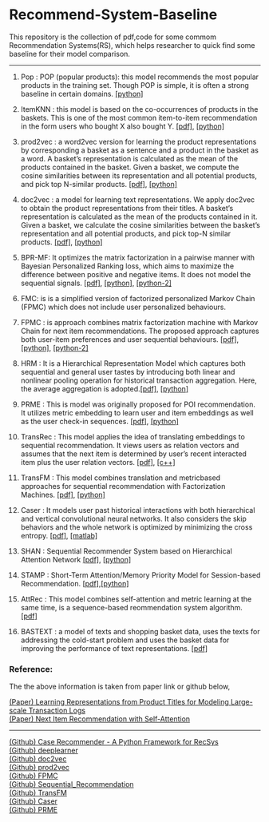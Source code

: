 # Recommend-System-Baseline

This repository is the collection of pdf,code for some commom Recommendation Systems(RS), which helps researcher to quick find some baseline for their model comparison.

---

1. Pop : POP (popular products): this model recommends the most popular products in the training set. Though POP is simple, it is often a strong baseline in certain domains. [[python]](https://github.com/chenghu17/Sequential_Recommendation)

2. ItemKNN : this model is based on the co-occurrences of products in the baskets. This is one of the most common item-to-item recommendation in the form users who bought X also bought Y. [[pdf]](https://dl.acm.org/citation.cfm?id=372071), [[python]](https://github.com/caserec/CaseRecommender)

3. prod2vec : a word2vec version for learning the product representations by corresponding a basket as a sentence and a product in the basket as a word. A basket’s representation is calculated as the mean of the products contained in the basket. Given a basket, we compute the cosine similarities between its representation and all potential products, and pick top N-similar products. [[pdf]](https://astro.temple.edu/~tuc17157/pdfs/grbovic2015kddB.pdf), [[python]](https://github.com/lecheng/deeplearner)

4. doc2vec : a model for learning text representations. We apply doc2vec to obtain the product
representations from their titles. A basket’s representation is calculated as the mean of the products contained in it. Given a basket, we calculate the cosine similarities between the basket’s representation and all potential products, and pick top-N similar products. [[pdf]](https://arxiv.org/abs/1405.4053), [[python]](https://github.com/jhlau/doc2vec)

5. BPR-MF:  It optimizes the matrix factorization in a pairwise manner with Bayesian Personalized Ranking loss, which aims to maximize the difference between positive and negative items. It does not model the sequential signals. [[pdf]](https://arxiv.org/pdf/1205.2618.pdf), [[python]](https://github.com/caserec/CaseRecommender), [[python-2]](https://github.com/chenghu17/Sequential_Recommendation)

6. FMC: is is a simplified version of factorized personalized Markov Chain (FPMC) which does not include user personalized behaviours.

7. FPMC : is approach combines matrix factorization machine with Markov Chain for next item recommendations. The proposed approach captures both user-item preferences and user sequential behaviours. [[pdf]](https://www.ismll.uni-hildesheim.de/pub/pdfs/RendleFreudenthaler2010-FPMC.pdf), [[python]](https://github.com/flaviovdf/fpmc), [[python-2]](https://github.com/chenghu17/Sequential_Recommendation)

8. HRM : It is a Hierarchical Representation Model which captures both sequential and general user tastes by introducing both linear and nonlinear pooling operation for historical transaction aggregation. Here, the average aggregation is adopted.[[pdf]](http://www.bigdatalab.ac.cn/~junxu/publications/SIGIR2015_NextBasketRec.pdf), [[python]](https://github.com/chenghu17/Sequential_Recommendation)

9. PRME : This is model was originally proposed for POI recommendation. It utilizes metric embedding to learn user and item embeddings as well as the user check-in sequences. [[pdf]](https://pdfs.semanticscholar.org/d0ca/f22825647365a86ae4bf8749cfbe48789a8c.pdf), [[python]](https://github.com/flaviovdf/prme)

10. TransRec : This model applies the idea of translating embeddings to sequential recommendation. It views users as relation vectors and assumes that the next item is determined by user’s recent interacted item plus the user relation vectors. [[pdf]](https://dl.acm.org/citation.cfm?id=3109882), [[c++]](https://drive.google.com/file/d/0B9Ck8jw-TZUEVmdROWZKTy1fcEE/view)

11. TransFM : This model combines translation and metricbased approaches for sequential recommendation with Factorization Machines. [[pdf]](http://cseweb.ucsd.edu/~jmcauley/pdfs/recsys18a.pdf), [[python]](https://github.com/rpasricha/TransFM)

11. Caser : It models user past historical interactions with both hierarchical and vertical convolutional neural networks. It also considers the skip behaviors and the whole network is optimized by minimizing the cross entropy. [[pdf]](http://www.sfu.ca/~jiaxit/resources/wsdm18caser.pdf), [[matlab]](https://github.com/graytowne/caser)

11. SHAN : Sequential Recommender System based on Hierarchical Attention Network [[pdf]](https://www.ijcai.org/proceedings/2018/0546.pdf), [[python]](https://github.com/chenghu17/Sequential_Recommendation)

12. STAMP : Short-Term Attention/Memory Priority Model for Session-based Recommendation. [[pdf]](https://dl.acm.org/ft_gateway.cfm?id=3219950&type=pdf),[[python]](https://github.com/chenghu17/Sequential_Recommendation)

13. AttRec : This model combines self-attention and metric learning at the same time, is a sequence-based reommendation system algorithm. [[pdf]](https://arxiv.org/abs/1808.06414)

14. BASTEXT : a model of texts and shopping basket data, uses the texts for addressing the cold-start problem and uses the basket data for improving the performance of text representations. [[pdf]](https://arxiv.org/abs/1811.01166)

### Reference:
The the above information is taken from paper link or github below,

[(Paper) Learning Representations from Product Titles for Modeling Large-scale Transaction Logs](https://arxiv.org/abs/1811.01166) <br>
[(Paper) Next Item Recommendation with Self-Attention](https://arxiv.org/abs/1808.06414) <br>

---

[(Github) Case Recommender - A Python Framework for RecSys](https://github.com/caserec/CaseRecommender) <br>
[(Github) deeplearner](https://github.com/lecheng/deeplearner) <br>
[(Github) doc2vec](https://github.com/jhlau/doc2vec) <br>
[(Github) prod2vec](https://github.com/lecheng/deeplearner) <br>
[(Github) FPMC](https://github.com/flaviovdf/fpmc) <br>
[(Github) Sequential_Recommendation](https://github.com/chenghu17/Sequential_Recommendation) <br>
[(Github) TransFM](https://github.com/rpasricha/TransFM) <br>
[(Github) Caser](https://github.com/graytowne/caser) <br>
[(Github) PRME](https://github.com/flaviovdf/prme) <br>
